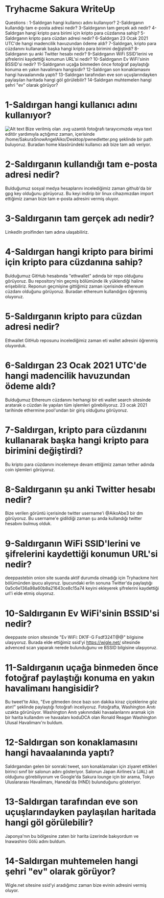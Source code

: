 # Tryhacme Sakura WriteUp

Questions :
1-Saldırgan hangi kullanıcı adını kullanıyor?
2-Saldırganın kullandığı tam e-posta adresi nedir?
3-Saldırganın tam gerçek adı nedir?
4-Saldırgan hangi kripto para birimi için kripto para cüzdanına sahip?
5-Saldırganın kripto para cüzdan adresi nedir?
6-Saldırgan 23 Ocak 2021 UTC'de hangi madencilik havuzundan ödeme aldı?
7-Saldırgan, kripto para cüzdanını kullanarak başka hangi kripto para birimini değiştirdi?
8-Saldırganın şu anki Twitter hesabı nedir?
9-Saldırganın WiFi SSID'lerini ve şifrelerini kaydettiği konumun URL'si nedir?
10-Saldırganın Ev WiFi'sinin BSSID'si nedir?
11-Saldırganın uçağa binmeden önce fotoğraf paylaştığı konuma en yakın havalimanı hangisidir?
12-Saldırgan son konaklamasını hangi havaalanında yaptı?
13-Saldırgan tarafından eve son uçuşlarındayken paylaşılan haritada hangi göl görülebilir?
14-Saldırgan muhtemelen hangi şehri "ev" olarak görüyor?

# 1-Saldırgan hangi kullanıcı adını kullanıyor?
![Alt text](/img/exif.png  "Optional title")
Bize verilmiş olan .svg uzantılı fotoğrafı tarayıcımızda veya text editör yardımıyla açtığımız zaman, içerisinde /home/SakuraSnowAngelAiko/Desktop/pwnedletter.png şeklinde bir path buluyoruz. Buradan home klasöründeki kullanıcı adı bize tam adı veriyor.

# 2-Saldırganın kullandığı tam e-posta adresi nedir?

Bulduğumuz sosyal medya hesaplarını incelediğimiz zaman github'da bir gpg key olduğunu görüyoruz. Bu keyi indirip bir linux cihazımızdan import ettiğimiz zaman bize tam e-posta adresini vermiş oluyor.

# 3-Saldırganın tam gerçek adı nedir?

LinkedIn proifinden tam adına ulaşabiliriz.

# 4-Saldırgan hangi kripto para birimi için kripto para cüzdanına sahip?

Bulduğumuz GitHub hesabında "ethwallet" adında bir repo olduğunu görüyoruz. Bu repository'nin geçmiş bölümünde ilk yüklendiği haline erişebiliriz. Reponun geçmişine gittiğimiz zaman içerisinde ethereum cüzdanı olduğunu görüyoruz. Buradan ethereum kullandığını öğrenmiş oluyoruz.

# 5-Saldırganın kripto para cüzdan adresi nedir?

Ethwallet GitHub reposunu incelediğimiz zaman eti wallet adresini öğrenmiş oluyorduk.

# 6-Saldırgan 23 Ocak 2021 UTC'de hangi madencilik havuzundan ödeme aldı?


Bulduğumuz Ethereum cüzdanını herhangi bir eti wallet search sitesinde aratarak o cüzdan ile yapılan tüm işlemleri görebiliyoruz. 23 ocak 2021 tarihinde ethermine pool'undan bir giriş olduğunu görüyoruz.


# 7-Saldırgan, kripto para cüzdanını kullanarak başka hangi kripto para birimini değiştirdi?


Bu kripto para cüzdanını incelemeye devam ettiğimiz zaman tether adında coin işlemleri görüyoruz.

# 8-Saldırganın şu anki Twitter hesabı nedir?

Bize verilen görüntü içerisinde twitter username'i @AikoAbe3 bir dm görüyoruz. Bu username'e gidildiği zaman şu anda kullandığı twitter hesabını bulmuş olduk.

# 9-Saldırganın WiFi SSID'lerini ve şifrelerini kaydettiği konumun URL'si nedir?

deeppastebin onion site suanda aktif durumda olmadığı için Tryhackme hint bölümünden ipucu alıyoruz. İpucundaki erlin sonuna Twitter'da paylaştığı 0a5c6e136a98a60b8a21643ce8c15a74 keyini ekleyerek şifrelerini kaydettiği url'i elde etmiş oluyoruz.

# 10-Saldırganın Ev WiFi'sinin BSSID'si nedir?

deeppaste onion sitesinde "Ev WiFi: DK1F-G Fsdf324T@@" bilgisine ulaşıyoruz. Burada elde ettiğimiz ssid'yi https://wigle.net/ sitesinde advenced scan yaparak nerede bulunduğunu ve BSSID bilgisine ulaşıyoruz.

# 11-Saldırganın uçağa binmeden önce fotoğraf paylaştığı konuma en yakın havalimanı hangisidir?

Bu tweet'te  Aiko, "Eve gitmeden önce bazı son dakika kiraz çiçeklerine göz atın!" şeklinde paylaştığı fotoğrafı inceliyoruz. Fotoğrafta, Washington Anıtı uzakta görünüyor. Washington Anıtı yakınındaki havaalanlarını aramak için bir harita kullandım ve havaalanı koduDCA  olan Ronald Reagan Washington Ulusal Havalimanı'nı buldum.


# 12-Saldırgan son konaklamasını hangi havaalanında yaptı?


Saldırgandan gelen bir sonraki tweet, son konaklamaları için ziyaret ettikleri birinci sınıf bir salonun adını gösteriyor. Salonun Japan Airlines'a (JAL) ait olduğunu görebiliyorum ve Google'da  Sakura lounge için bir arama, Tokyo Uluslararası Havalimanı, Haneda'da (HND) bulunduğunu gösteriyor.



# 13-Saldırgan tarafından eve son uçuşlarındayken paylaşılan haritada hangi göl görülebilir?

Japonya'nın bu bölgesine zaten bir harita üzerinde bakıyordum ve Inawashiro Gölü adını buldum.

# 14-Saldırgan muhtemelen hangi şehri "ev" olarak görüyor?

Wigle.net sitesine ssid'yi aradığımız zaman bize evinin adresini vermiş oluyor.


